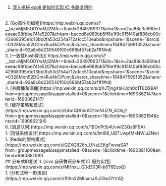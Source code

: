 1. [深入揭秘 epoll 是如何实现 IO 多路复用的](https://mp.weixin.qq.com/s?__biz=MjM5ODYwMjI2MA==&mid=2649769487&idx=1&sn=575d1d17418a677b2c62bf794d508129&chksm=beccd57489bb5c6244e1daff72e48a115d450557ce5cd3482b20be4b4bc09155eb6464c98abf&mpshare=1&scene=1&srcid=0328YGhbkfjVgQDh0dnwzCqK&sharer_sharetime=1648475982980&sharer_shareid=92a8c6d230540f00c666bf57ab2af1f1#rd)
<br>
2. [Go高性能编程](https://mp.weixin.qq.com/s?__biz=MjM5ODYwMjI2MA==&mid=2649769371&idx=1&sn=2aa88c3a960edeeeac98fbbe741e5207&chksm=beccd6e089bb5ff6e1f9c915f40af886cb00c42668395e1d13bb0fa53d254a712a1cc510eabd&mpshare=1&scene=1&srcid=0328Mon52DGmxRui4kCiPumj&sharer_sharetime=1648475991352&sharer_shareid=92a8c6d230540f00c666bf57ab2af1f1#rd)
<br>
3. [一致性hash算法](
   https://mp.weixin.qq.com/s?__biz=MjM5ODYwMjI2MA==&mid=2649769371&idx=1&sn=2aa88c3a960edeeeac98fbbe741e5207&chksm=beccd6e089bb5ff6e1f9c915f40af886cb00c42668395e1d13bb0fa53d254a712a1cc510eabd&mpshare=1&scene=1&srcid=0328Mon52DGmxRui4kCiPumj&sharer_sharetime=1648475991352&sharer_shareid=92a8c6d230540f00c666bf57ab2af1f1#rd)
<br>
4. [令牌桶和漏桶](https://mp.weixin.qq.com/s/qXJTjng4bHJdn0o1T8Q99A?from=groupmessage&isappinstalled=0&scene=1&clicktime=1690862147&enterid=1690862147)
<br>
5. [缓存策略和模式](https://mp.weixin.qq.com/s/E4mQDfbkAO1lmNUZN_5CKg?from=groupmessage&isappinstalled=0&scene=1&clicktime=1690862194&enterid=1690862194)
<br>
6. [消息队列](https://mp.weixin.qq.com/s/1BOriPt5j4UvwIZ3Qs8F9A)
<br>
1. [短链系统设计](https://mp.weixin.qq.com/s/lmI98_UBTUwpfMkNWiu2Nw)
<br>
1. [Redis的架构模式](https://mp.weixin.qq.com/s/QZXQ826b_UNzLEKgFwwaSA?from=groupmessage&isappinstalled=0&scene=1&clicktime=1690881100&enterid=1690881100)
<br>
## 分布式ID相关
1. [vivo 自研鲁班分布式 ID 服务实践](https://mp.weixin.qq.com/s/MHhxU_G0d303R-b6T6EcoQ)
<br>
1.  [分布式唯一ID浅谈](https://mp.weixin.qq.com/s/10hn22MInanJXuT6wOYh1Q)